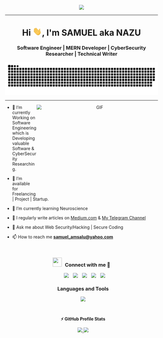 <p align="center">
  <img src="https://github.com/thompsonemerson/thompsonemerson/raw/master/cover-thompson.png" height="200"/>
</p>
<hr>
<h1 align="center">Hi <img src="https://raw.githubusercontent.com/ABSphreak/ABSphreak/master/gifs/Hi.gif" width="30px">, I'm SAMUEL aka NAZU</h1>
<h3 align="center">Software Engineer | MERN Developer | CyberSecurity Researcher | Technical Writer</h3>
<div align="center">
  <img  src="https://github.com/1999AZZAR/1999AZZAR/blob/main/resources/img/grid-snake.svg"
       alt="snake"/></a>
</div>
<hr>
<a target="_blank" align="center">
  <img align="right" top="500" height="300" width="400" alt="GIF" src="https://media.giphy.com/media/SWoSkN6DxTszqIKEqv/giphy.gif">
</a>

- 🔭 I’m currently Working on Software Engineering which is Developing valuable Software & CyberSecurity Researching.

- 🤝 I’m available for Freelancing | Project | Startup.

- 🌱 I’m currently learning Neuroscience

- 📝 I regularly write articles on [Medium.com](https://mrnazu.medium.com/) & [My Telegram Channel](https://t.me/mrnazu)

- 💬 Ask me about Web Security/Hacking | Secure Coding

- 📫 How to reach me **samuel_amsalu@yahoo.com**

<br/>
<h3 align="center" > <img src="https://media.giphy.com/media/iY8CRBdQXODJSCERIr/giphy.gif" width="30" height="30" style="margin-right: 10px;">Connect with me 🤝 </h3>

<p align="center">

 <div align="center"  class="icons-social" style="margin-left: 10px;">
        <a style="margin-left: 10px;"  target="_blank" href="https://linkedin.com/in/samuel-amsalu-7b0ba9204">
			<img src="https://img.icons8.com/doodle/40/000000/linkedin--v2.png"></a>
        <a style="margin-left: 10px;" target="_blank" href="https://github.com/mrnazu">
		<img src="https://img.icons8.com/doodle/40/000000/github--v1.png"></a>
        <a style="margin-left: 10px;" target="_blank" href="https://instagram.com/mrnazu">
			<img src="https://img.icons8.com/doodle/40/000000/instagram-new--v2.png"></a>
		<a style="margin-left: 10px;" target="_blank" href="https://twitter.com/mrnazu_">
			<img src="https://img.icons8.com/doodle/1x/twitter-squared--v2.png" ></a>
		<a style="margin-left: 10px;" target="_blank" href="https://www.youtube.com/@nazusec">
				<img src="https://img.icons8.com/doodle/1x/youtube--v2.png" ></a>

</p>

<h3 align="center">Languages and Tools</h3>
<p align="center">
  <a href="https://skillicons.dev">
    <img src="https://skillicons.dev/icons?i=js,nodejs,express,mongodb,react,redux,supabase,stackoverflow,redis,nextjs,py,c,go,graphql,prisma,tailwind,bootstrap,bash,linux,git,github,githubactions,kubernetes,docker,vim,heroku,vercel,md,postman,pytorch,tensorflow,aws,firebase,ts" />
  </a>
</p>

<br>

**:zap: GitHub Profile Stats**
<p align="center">
<a href="https://github.com/mrnazu">
  <img height="180em" src="https://github-readme-stats-eight-theta.vercel.app/api?username=mrnazu&show_icons=true&theme=algolia&include_all_commits=true&count_private=true"/>
  <img height="180em" src="https://github-readme-stats-eight-theta.vercel.app/api/top-langs/?username=mrnazu&layout=compact&langs_count=8&theme=algolia"/>
</a>
</p>
